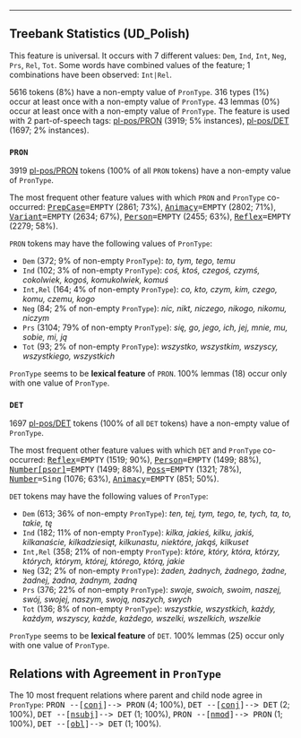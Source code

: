 

--------------------------------------------------------------------------------

## Treebank Statistics (UD_Polish)

This feature is universal.
It occurs with 7 different values: `Dem`, `Ind`, `Int`, `Neg`, `Prs`, `Rel`, `Tot`.
Some words have combined values of the feature; 1 combinations have been observed: `Int|Rel`.

5616 tokens (8%) have a non-empty value of `PronType`.
316 types (1%) occur at least once with a non-empty value of `PronType`.
43 lemmas (0%) occur at least once with a non-empty value of `PronType`.
The feature is used with 2 part-of-speech tags: [pl-pos/PRON]() (3919; 5% instances), [pl-pos/DET]() (1697; 2% instances).

### `PRON`

3919 [pl-pos/PRON]() tokens (100% of all `PRON` tokens) have a non-empty value of `PronType`.

The most frequent other feature values with which `PRON` and `PronType` co-occurred: <tt><a href="PrepCase.html">PrepCase</a>=EMPTY</tt> (2861; 73%), <tt><a href="Animacy.html">Animacy</a>=EMPTY</tt> (2802; 71%), <tt><a href="Variant.html">Variant</a>=EMPTY</tt> (2634; 67%), <tt><a href="Person.html">Person</a>=EMPTY</tt> (2455; 63%), <tt><a href="Reflex.html">Reflex</a>=EMPTY</tt> (2279; 58%).

`PRON` tokens may have the following values of `PronType`:

* `Dem` (372; 9% of non-empty `PronType`): <em>to, tym, tego, temu</em>
* `Ind` (102; 3% of non-empty `PronType`): <em>coś, ktoś, czegoś, czymś, cokolwiek, kogoś, komukolwiek, komuś</em>
* `Int,Rel` (164; 4% of non-empty `PronType`): <em>co, kto, czym, kim, czego, komu, czemu, kogo</em>
* `Neg` (84; 2% of non-empty `PronType`): <em>nic, nikt, niczego, nikogo, nikomu, niczym</em>
* `Prs` (3104; 79% of non-empty `PronType`): <em>się, go, jego, ich, jej, mnie, mu, sobie, mi, ją</em>
* `Tot` (93; 2% of non-empty `PronType`): <em>wszystko, wszystkim, wszyscy, wszystkiego, wszystkich</em>

`PronType` seems to be **lexical feature** of `PRON`. 100% lemmas (18) occur only with one value of `PronType`.

### `DET`

1697 [pl-pos/DET]() tokens (100% of all `DET` tokens) have a non-empty value of `PronType`.

The most frequent other feature values with which `DET` and `PronType` co-occurred: <tt><a href="Reflex.html">Reflex</a>=EMPTY</tt> (1519; 90%), <tt><a href="Person.html">Person</a>=EMPTY</tt> (1499; 88%), <tt><a href="Number[psor].html">Number[psor]</a>=EMPTY</tt> (1499; 88%), <tt><a href="Poss.html">Poss</a>=EMPTY</tt> (1321; 78%), <tt><a href="Number.html">Number</a>=Sing</tt> (1076; 63%), <tt><a href="Animacy.html">Animacy</a>=EMPTY</tt> (851; 50%).

`DET` tokens may have the following values of `PronType`:

* `Dem` (613; 36% of non-empty `PronType`): <em>ten, tej, tym, tego, te, tych, ta, to, takie, tę</em>
* `Ind` (182; 11% of non-empty `PronType`): <em>kilka, jakieś, kilku, jakiś, kilkanaście, kilkadziesiąt, kilkunastu, niektóre, jakąś, kilkuset</em>
* `Int,Rel` (358; 21% of non-empty `PronType`): <em>które, który, która, którzy, których, którym, której, którego, którą, jakie</em>
* `Neg` (32; 2% of non-empty `PronType`): <em>żaden, żadnych, żadnego, żadne, żadnej, żadna, żadnym, żadną</em>
* `Prs` (376; 22% of non-empty `PronType`): <em>swoje, swoich, swoim, naszej, swój, swojej, naszym, swoją, naszych, swych</em>
* `Tot` (136; 8% of non-empty `PronType`): <em>wszystkie, wszystkich, każdy, każdym, wszyscy, każde, każdego, wszelki, wszelkich, wszelkie</em>

`PronType` seems to be **lexical feature** of `DET`. 100% lemmas (25) occur only with one value of `PronType`.

## Relations with Agreement in `PronType`

The 10 most frequent relations where parent and child node agree in `PronType`:
<tt>PRON --[<a href="../dep/conj.html">conj</a>]--> PRON</tt> (4; 100%),
<tt>DET --[<a href="../dep/conj.html">conj</a>]--> DET</tt> (2; 100%),
<tt>DET --[<a href="../dep/nsubj.html">nsubj</a>]--> DET</tt> (1; 100%),
<tt>PRON --[<a href="../dep/nmod.html">nmod</a>]--> PRON</tt> (1; 100%),
<tt>DET --[<a href="../dep/obl.html">obl</a>]--> DET</tt> (1; 100%).

